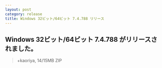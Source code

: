 ```yaml
---
layout: post
category: release
title: Windows 32ビット/64ビット 7.4.788 リリース
---
```

## Windows 32ビット/64ビット 7.4.788 がリリースされました。

> +kaoriya, 14/15MB ZIP

